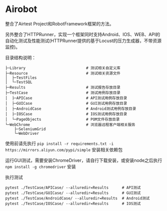 # Airobot

整合了Airtest Project和RobotFramework框架的方法。

另外整合了HTTPRunner，实现一个框架同时支持Android、IOS、WEB、API的自动化测试及性能测试(HTTPRunner提供的基于Locust的压力生成器，不带资源监控)。

目录结构说明：

    ├─Library                           # 测试相关自定义库
    ├─Resource                          # 测试相关资源文件
    │  ├─TestFiles
    │  └─TestSQL
    ├─Results                           # 测试报告存放目录
    ├─TestCase                          # 测试用例存放目录
    │  ├─APICase                        # API测试用例存放目录
    │  ├─GUICase                        # GUI测试用例存放目录
    │  ├─AndroidCase                    # Android测试用例存放目录
    │  ├─IOSCase                        # IOS测试用例存放目录
    │  └─PageObjects                    # POM文件存放目录
    └─WebChrome                         # 浏览器远程客户端相关服务
        ├─SeleniumGrid
        └─WebDriver

使用前请先执行 `pip install -r requirements.txt -i https://mirrors.aliyun.com/pypi/simple` 安装相关依赖包

运行GUI测试，需要安装ChromeDriver，请自行下载安装，或安装node之后执行 `npm install -g chromedriver` 安装

执行测试 

```
pytest ./TestCase/APICase/ --alluredir=Results      # API测试
pytest ./TestCase/GUICase/ --alluredir=Results      # GUI测试
pytest ./TestCase/AndroidCase/ --alluredir=Results  # Android测试
pytest ./TestCase/IOSCase/ --alluredir=Results      # IOS测试
```